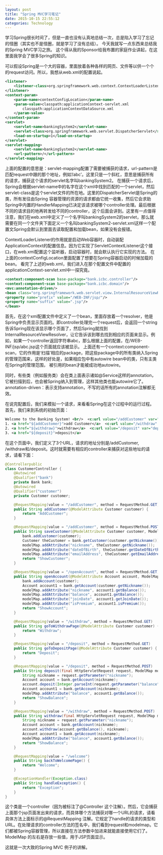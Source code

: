 ```yaml
---
layout: post
title: "Spring MVC学习笔记"
date: 2015-10-15 22:55:12
categories: Technology
---
```

学习Spring很长时间了，但是一直也没有认真地总结一次，总是陷入学习了忘记的怪圈（其实也不是怪圈，就是学习了没有总结）。 今天我就写一点东西来总结我的Spring MVC学习之旅。 这个得从我的Sponsor给我布置的家庭作业讲起，在这里面我学会了很多Spring的知识。

可以假设Spring是一个大的容器，里面放着各种各样的网页、文件等以供一个个的request访问。所以，我想从web.xml的配置说起。
<!-- more -->
``` xml
<listener>
    <listener-class>org.springframework.web.context.ContextLoaderListener</listener-class>
</listener>    
<context-param>
    <param-name>contextConfigLocation</param-name>
    <param-value>classpath:applicationContext-servlet.xml
        classpath:applicationContextDataSource.xml
    </param-value>
</context-param>    
<servlet>
    <servlet-name>bankingSystem2</servlet-name>
    <servlet-class>org.springframework.web.servlet.DispatcherServlet</servlet-class>
    <load-on-startup>1</load-on-startup>
</servlet>
<servlet-mapping>
    <servlet-name>bankingSystem2</servlet-name>
    <url-pattern>/</url-pattern>
</servlet-mapping>
```
上面的配置的意思是：servlet-mapping配置了需要被捕获的请求，url-pattern是匹配request中跟的那个地址，例如’/abc’。这里只是一个斜杠，意思是捕获所有的请求，捕获这个请求的servlet名字叫bankingSystem2。 在捕获一个请求后，Spring会根据servlet-name中的名字在这个xml中找到匹配的一个servlet，然后servlet-class是这个servlet文件的所在地。这里的DispatcherServlet是Spring的类，所有发往由Spring 容器管理的资源的请求都由它统一收集，然后它会求助Spring中内置的HandlerMapping已决定该请求被哪个controller处理。最后根据不同的请求目的地再转发给不同的controller，这个后面会讲到。这里有一点值得注意，我们在web.xml中定义了一个名字叫bankingSystem2的servlet，那么就需要在同一个文件夹下面定义一个名叫bankingSystem2-servlet.xml这样一个配置文Spring会默认到里面去读取配置和加载bean，如果没有会报错。

ContextLoaderListener的作用就是启动Web容器时，自动装配ApplicationContext的配置信息。因为它实现了ServletContextListener这个接口，在web.xml配置这个监听器，启动容器时，就会默认执行它实现的方法。 在上面的contextConfigLocation里面配置了想要在Spring容器启动的时候加载的bean。 看完了上述的web.xml，我们进入在那个配置文件中配置的applicationContext-servlet.xml中一探究竟。
``` xml
<context:component-scan base-package="bank.icbc.controller"/>    
<context:component-scan base-package="bank.icbc.domain"/>    
<mvc:annotation-driven/>    
<bean class="org.springframework.web.servlet.view.InternalResourceViewResolver">
<property name="prefix" value="/WEB-INF/jsp/"/>
<property name="suffix" value=".jsp"/>
</bean>
```  
首先，在这个xml配置文件中定义了一个bean，里面存放着一个resolver，他是Spring中负责显示页面的。即controller处理完一个request后，会返回一个string告诉Spring现在该显示哪个页面了，然后Spring就找到InternalResourceViewResolver，让它告诉该到哪去找到相应的页面来显示。例如，如果一个controller返回字符串abc，那么根据上面的配置，在/WEB-INF/jsp/abc.jsp这个页面就应该被显示。 上面还有一个context:component-scan，它的作用是‘扫描’相应的package，把这些package中的所有类纳入Spring的管理范围来，这样的好处是，如果相应包中有autowire bean中的类，只有主类在Spring的管理范围， 被引用的bean才能被成功地autowire。

同时，有些类（例如服务类）会在类上面表示诸如@Service这样的annotation，它被扫描到后，也会被Spring纳入到管理，这样其他类也能autowire它了。 annotation-driven：表示支持annotation，不写的话所有的annotation注解都无效。

在说完配置后，我们来模拟一个请求，来看看Spring在这个过程中的运行过程。首先，我们来到系统的初始页面：
``` xml
Welcome to the Banking System! <br/>  <c:url value="/addCustomer" var="addCustomer"/>  
1. <a href="${addCustomer}">add Customer</a>  <c:url value="/withdraw" var="withdraw"/>  
2. <a href="${withdraw}">withdraw</a>  <c:url value="/deposit" var="deposit"/>  
3. <a href="${deposit}">deposit</a>  
``` 
在这个页面中，我们定义了3个URL，请求的地址分别是/addCustomer, /withdraw和/deposit。这时就需要有相应的controller来捕获对这些地址的请求，请看下面：
``` java
@Controllerpublic
class CustomerController {
    @Autowired
    @Qualifier("bank")
    private Bank bank;
    @Autowired
    @Qualifier("customer")
    private Customer customer;

    @RequestMapping(value = "/addCustomer", method = RequestMethod.GET)
    public String addCustomer(@ModelAttribute Customer customer) {
        return "AddCustomer";
    }

    @RequestMapping(value = "/addCustomer", method = RequestMethod.POST)
    public String saveCustomer(@ModelAttribute Customer customer, ModelMap modelMap) {
        bank.addCustomer(customer);
        Customer theCustomer = bank.getCustomer(customer.getNickname());
        modelMap.addAttribute("nickname", theCustomer.getNickname());
        modelMap.addAttribute("dateOfBirth", theCustomer.getDateOfBirth());
        modelMap.addAttribute("emailAddress", theCustomer.getEmailAddress());
        return "ShowCustomer";
    }

    @RequestMapping(value = "/openAccount", method = RequestMethod.GET)
    public String openAccount(@ModelAttribute Account account, ModelMap modelMap) {
        bank.addAccount(customer);
        Account account1 = bank.getAccount(customer.getNickname());
        modelMap.addAttribute("nickname", account1.getBalance());
        modelMap.addAttribute("balance", account1.getBalance());
        modelMap.addAttribute("joinDate", account1.getJoinDate());
        modelMap.addAttribute("isPremium", account1.isPremium());
        return "ShowAccount";
    }

    @RequestMapping(value = "/withdraw", method = RequestMethod.GET)
    public String goToWithdrawPage(@ModelAttribute Customer customer) {
        return "Withdraw";
    }

    @RequestMapping(value = "/deposit", method = RequestMethod.GET)
    public String goToDepositPage(@ModelAttribute Customer customer) {
        return "Deposit";
    }

    @RequestMapping(value = "/deposit", method = RequestMethod.POST)
    public String deposit(final HttpServletRequest request, ModelMap modelMap) {
        String nickname = request.getParameter("nickname");
        Account account = bank.getAccount(nickname);
        account.deposit(Integer.parseInt(request.getParameter("balance")), nickname);
        Account account1 = bank.getAccount(nickname);
        modelMap.addAttribute("balance", account1.getBalance());
        return "ShowBalance";
    }

    @RequestMapping(value = "/withdraw", method = RequestMethod.POST)
    public String withdraw(final HttpServletRequest request, ModelMap modelMap) {
        String nickname = request.getParameter("nickname");
        Account account = bank.getAccount(nickname);
        account.withdraw(account.getBalance(), nickname);
        Account account1 = bank.getAccount(nickname);
        modelMap.addAttribute("balance", account1.getBalance());
        return "ShowBalance";
    }

    @RequestMapping(value = "/welcome")
    public String backToWelcomePage() {
        return "Welcome";
    }

    @ExceptionHandler(Exception.class)
    public String handleException() {
        return "Exception";
    }
}
```
这个类是一个controller（因为被标注了@Controller 这个注解）。然后，它会捕获上面那个jsp页面发出来的请求，而具体哪个方法捕获对哪一个URL的请求，请看具体方法上面标示的@RequestMapping 注解。它规定了handle的请求的类型和URL。在处理请求的controller方法的签名中，我们看到request和modelmap。它们都被Spring容器管理，所以直接在方法参数中加进来就能直接使用它们了。ModelMap 的左右是存放一些值，用于JSP页面显示。

这就是一次大致的Spring MVC 例子的讲解。